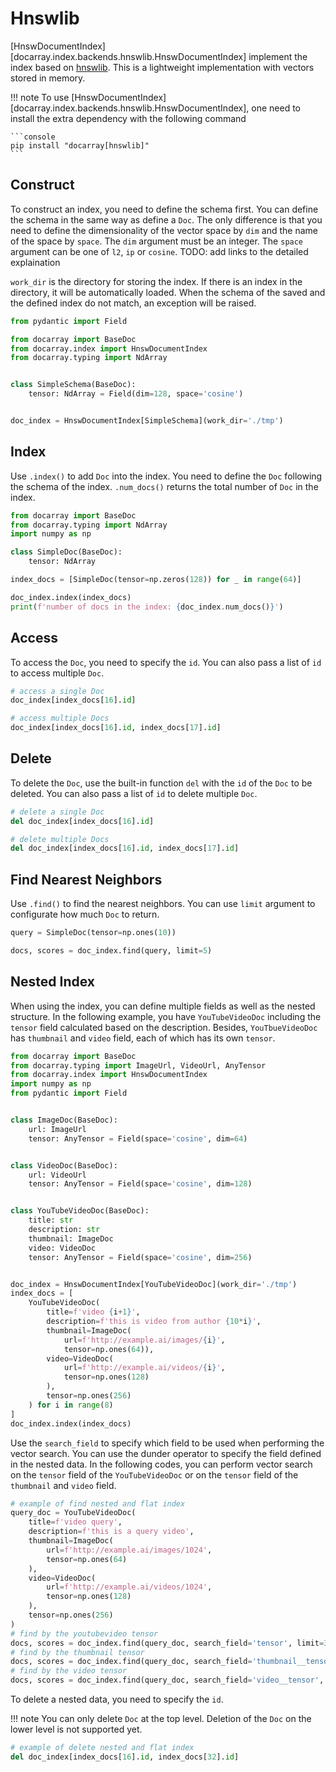 # Hnswlib

[HnswDocumentIndex][docarray.index.backends.hnswlib.HnswDocumentIndex] implement the index based on [hnswlib](https://github.com/nmslib/hnswlib). This is a lightweight implementation with vectors stored in memory.

!!! note
    To use [HnswDocumentIndex][docarray.index.backends.hnswlib.HnswDocumentIndex], one need to install the extra dependency with the following command

    ```console
    pip install "docarray[hnswlib]"
    ```

## Construct
To construct an index, you need to define the schema first. You can define the schema in the same way as define a `Doc`. The only difference is that you need to define the dimensionality of the vector space by `dim` and the name of the space by `space`. The `dim` argument must be an integer. The `space` argument can be one of `l2`, `ip` or `cosine`. TODO: add links to the detailed explaination

`work_dir` is the directory for storing the index. If there is an index in the directory, it will be automatically loaded. When the schema of the saved and the defined index do not match, an exception will be raised.

```python
from pydantic import Field

from docarray import BaseDoc
from docarray.index import HnswDocumentIndex
from docarray.typing import NdArray


class SimpleSchema(BaseDoc):
    tensor: NdArray = Field(dim=128, space='cosine')


doc_index = HnswDocumentIndex[SimpleSchema](work_dir='./tmp')
```

## Index
Use `.index()` to add `Doc` into the index. You need to define the `Doc` following the schema of the index. `.num_docs()` returns the total number of `Doc` in the index.

```python
from docarray import BaseDoc
from docarray.typing import NdArray
import numpy as np

class SimpleDoc(BaseDoc):
    tensor: NdArray

index_docs = [SimpleDoc(tensor=np.zeros(128)) for _ in range(64)]

doc_index.index(index_docs)
print(f'number of docs in the index: {doc_index.num_docs()}')
```

## Access
To access the `Doc`, you need to specify the `id`. You can also pass a list of `id` to access multiple `Doc`.

```python
# access a single Doc
doc_index[index_docs[16].id]

# access multiple Docs
doc_index[index_docs[16].id, index_docs[17].id]
```

## Delete
To delete the `Doc`, use the built-in function `del` with the `id` of the `Doc` to be deleted. You can also pass a list of `id` to delete multiple `Doc`.

```python
# delete a single Doc
del doc_index[index_docs[16].id]

# delete multiple Docs
del doc_index[index_docs[16].id, index_docs[17].id]
```

## Find Nearest Neighbors
Use `.find()` to find the nearest neighbors. You can use `limit` argument to configurate how much `Doc` to return.

```python
query = SimpleDoc(tensor=np.ones(10))

docs, scores = doc_index.find(query, limit=5)
```

## Nested Index
When using the index, you can define multiple fields as well as the nested structure. In the following example, you have `YouTubeVideoDoc` including the `tensor` field calculated based on the description. Besides, `YouTbueVideoDoc` has `thumbnail` and `video` field, each of which has its own `tensor`.

```python
from docarray import BaseDoc
from docarray.typing import ImageUrl, VideoUrl, AnyTensor
from docarray.index import HnswDocumentIndex
import numpy as np
from pydantic import Field


class ImageDoc(BaseDoc):
    url: ImageUrl
    tensor: AnyTensor = Field(space='cosine', dim=64)


class VideoDoc(BaseDoc):
    url: VideoUrl
    tensor: AnyTensor = Field(space='cosine', dim=128)


class YouTubeVideoDoc(BaseDoc):
    title: str
    description: str
    thumbnail: ImageDoc
    video: VideoDoc
    tensor: AnyTensor = Field(space='cosine', dim=256)


doc_index = HnswDocumentIndex[YouTubeVideoDoc](work_dir='./tmp')
index_docs = [
    YouTubeVideoDoc(
        title=f'video {i+1}',
        description=f'this is video from author {10*i}',
        thumbnail=ImageDoc(
            url=f'http://example.ai/images/{i}',
            tensor=np.ones(64)),
        video=VideoDoc(
            url=f'http://example.ai/videos/{i}',
            tensor=np.ones(128)
        ),
        tensor=np.ones(256)
    ) for i in range(8)
]
doc_index.index(index_docs)
```

Use the `search_field` to specify which field to be used when performing the vector search. You can use the dunder operator to specify the field defined in the nested data. In the following codes, you can perform vector search on the `tensor` field of the `YouTubeVideoDoc` or on the `tensor` field of the `thumbnail` and `video` field. 

```python
# example of find nested and flat index
query_doc = YouTubeVideoDoc(
    title=f'video query',
    description=f'this is a query video',
    thumbnail=ImageDoc(
        url=f'http://example.ai/images/1024',
        tensor=np.ones(64)
    ),
    video=VideoDoc(
        url=f'http://example.ai/videos/1024',
        tensor=np.ones(128)
    ),
    tensor=np.ones(256)
)
# find by the youtubevideo tensor
docs, scores = doc_index.find(query_doc, search_field='tensor', limit=3)
# find by the thumbnail tensor
docs, scores = doc_index.find(query_doc, search_field='thumbnail__tensor', limit=3)
# find by the video tensor
docs, scores = doc_index.find(query_doc, search_field='video__tensor', limit=3)
```

To delete a nested data, you need to specify the `id`. 

!!! note
    You can only delete `Doc` at the top level. Deletion of the `Doc` on the lower level is not supported yet.

```python
# example of delete nested and flat index
del doc_index[index_docs[16].id, index_docs[32].id]
```